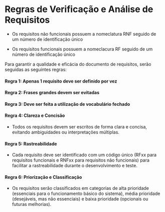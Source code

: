 # Regras de Verificação e Análise de Requisitos
- Os requisitos não funcionais possuem a nomeclatura RNF seguido de um número de identificação único

- Os requisitos funcionais possuem a nomeclacura RF seguido de um número de identificação único

Para garantir a qualidade e eficácia do documento de requisitos, serão seguidas as seguintes regras:

#### Regra 1: Apenas 1 requisito deve ser definido por vez

#### Regra 2: Frases grandes devem ser evitadas

#### Regra 3: Deve ser feita a utilização de vocabulário fechado

#### Regra 4: Clareza e Concisão
- Todos os requisitos devem ser escritos de forma clara e concisa, evitando ambiguidades ou interpretações múltiplas.

#### Regra 5: Rastreabilidade
- Cada requisito deve ser identificado com um código único (RFxx para requisitos funcionais e RNFxx para requisitos não funcionais) para facilitar a rastreabilidade durante o desenvolvimento e teste.

#### Regra 6: Priorização e Classificação
- Os requisitos serão classificados em categorias de alta prioridade (essenciais para o funcionamento básico do sistema), média prioridade (desejáveis, mas não essenciais) e baixa prioridade (opcionais ou futuras melhorias).
